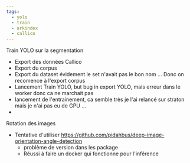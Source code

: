 ```yaml
---
tags:
  - yolo
  - train
  - arkindex
  - callico
---
```

Train YOLO sur la segmentation
- Export des données Callico
- Export du corpus
- Export du dataset
  évidement le set n'avait pas le bon nom ... Donc on recomence à l'export corpus
- Lancement Train YOLO, but bug in export YOLO, 
  mais erreur dans le worker donc ca ne marchait pas
- lancement de l'entrainement, ca semble très je l'ai relancé sur straton mais je n'ai pas eu de GPU ...
- 

Rotation des images
* Tentative d'utiliser https://github.com/pidahbus/deep-image-orientation-angle-detection
	* problème de version dans les package
	* Réussi à faire un docker qui fonctionne pour l'inférence